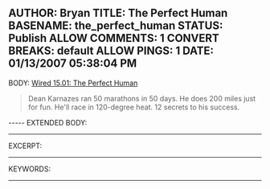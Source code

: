AUTHOR: Bryan
TITLE: The Perfect Human
BASENAME: the_perfect_human
STATUS: Publish
ALLOW COMMENTS: 1
CONVERT BREAKS: __default__
ALLOW PINGS: 1
DATE: 01/13/2007 05:38:04 PM
-----
BODY:
<a title="Wired 15.01: The Perfect Human" href="http://www.wired.com/wired/archive/15.01/ultraman.html">Wired 15.01: The Perfect Human</a>

<blockquote>Dean Karnazes ran 50 marathons in 50 days. He does 200 miles just for fun. He'll race in 120-degree heat. 12 secrets to his success.</blockquote>
-----
EXTENDED BODY:

-----
EXCERPT:

-----
KEYWORDS:

-----


